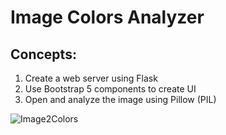 # Image Colors Analyzer

## Concepts:

1. Create a web server using Flask
2. Use Bootstrap 5 components to create UI
3. Open and analyze the image using Pillow (PIL)



![Image2Colors](https://user-images.githubusercontent.com/97305160/223220170-76ca49b4-d59e-42c9-829a-30d38e3df794.gif)
